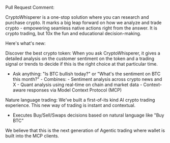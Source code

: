 Pull Request Comment:

CryptoWhisperer is a one-stop solution where you can research and purchase crypto. It marks a big leap forward on how
we analyze and trade crypto - empowering seamless native actions right from the answer. It is crypto trading, but 10x the
fun and educational decision-making.

Here's what's new:

Discover the best crypto token: When you ask CryptoWhisperer, it gives a detailed
analysis on the customer sentiment on the token and a trading signal or trends to decide if this is the right choice at that particular time.
   - Ask anything: "Is BTC bullish today?" or "What's the sentiment on BTC this  month?"
         - Combines:
               - Sentiment analysis across crypto news and X
               - Quant analysis using real-time on chain and market data
               - Context-aware responses via Model Context Protocol (MCP)

Nature language trading: We've built a first-of-its kind AI crypto trading experience. This new way of trading is instant and contextual.
   - Executes Buy/Sell/Swaps decisions based on natural language like "Buy BTC"

We believe that this is the next generation of Agentic trading where wallet is built into the MCP clients.
 